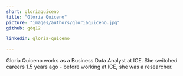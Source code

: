 ```yaml
---
short: gloriaquiceno
title: "Gloria Quiceno"
picture: "images/authors/gloriaquiceno.jpg"
github: gdq12

linkedin: gloria-quiceno

---
```


Gloria Quiceno works as a Business Data Analyst at ICE. She switched careers 1.5 years ago - before working at ICE, she was a researcher.